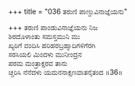 +++
title = "036 ತರುಣಿ ಪಾಣ್ಡುವಿನಾಜ್ಞೆಯನು"

+++
ತರುಣಿ ಪಾಂಡುವಿನಾಜ್ಞೆಯನು ನಿಜ  
ಶಿರದೊಳಾಂತು ಸಮಸ್ತಮುನಿ ಮು  
ಖ್ಯರಿಗೆ ವಂದಿಸಿ ಹರಿಹರಬ್ರಹ್ಮಾದಿಗಳಿಗೆರಗಿ    
ಸರಸಿಯಲಿ ಮಿಂದಳು ಮುನೀಂದ್ರನ  
ಪರಮ ಮಂತ್ರಾಕ್ಷರವ ತಾನು  
ಚ್ಚರಿಸಿ ನೆನೆದಳು ಯಮನನಾಕ್ಷಣವಾತನೈತಂದ     ॥36॥